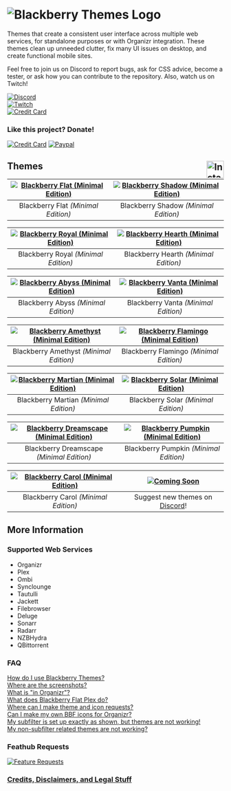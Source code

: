 # ![Blackberry Themes Logo](https://archmonger.github.io/Blackberry-Themes/Resources/blackberry_themes_logo.png)
Themes  that create a consistent user interface across multiple web services, for standalone purposes or with Organizr integration. These themes clean up unneeded clutter, fix many UI issues on desktop, and create functional mobile sites.

Feel free to join us on Discord to report bugs, ask for CSS advice, become a tester, or ask how you can contribute to the repository. Also, watch us on Twitch!

[![Discord](https://img.shields.io/badge/discord-join-orange.svg?style=for-the-badge&logo=discord)](https://discord.gg/sfjkDaM)<br/>
[![Twitch](https://img.shields.io/badge/twitch.tv-Watch-blue?style=for-the-badge&logo=twitch)](https://www.twitch.tv/blackberrythemes)<br/>
[![Credit Card](https://img.shields.io/badge/github-star-blueviolet?style=for-the-badge&logo=github)](https://github.com/Archmonger/Blackberry-Themes/stargazers)<br/>

### Like this project? Donate!

[![Credit Card](https://img.shields.io/badge/credit%20card-donate-yellow.svg?style=for-the-badge&logo=cash-app)](https://beerpay.io/Archmonger/Blackberry-Themes)
[![Paypal](https://img.shields.io/badge/paypal-donate-yellow.svg?style=for-the-badge&logo=paypal)](https://www.buymeacoffee.com/a7Lsb9xK0)

## Themes [<img src="https://archmonger.github.io/Blackberry-Themes/Resources/install_button.png" align="right" alt="Install" height="40"/>](https://github.com/Archmonger/Blackberry-Themes/wiki/Installation-Instructions)
| [![Blackberry Flat _(Minimal Edition)_](https://archmonger.github.io/Blackberry-Themes/Screenshots/flat_minimal_edition.png)](https://archmonger.github.io/Blackberry-Themes/Screenshots/flat_minimal_edition.png)  | [![Blackberry Shadow _(Minimal Edition)_](https://archmonger.github.io/Blackberry-Themes/Screenshots/shadow_minimal_edition.png)](https://archmonger.github.io/Blackberry-Themes/Screenshots/shadow_minimal_edition.png) |
|:---:|:---:|
| Blackberry Flat _(Minimal Edition)_ | Blackberry Shadow _(Minimal Edition)_ |

| [![Blackberry Royal _(Minimal Edition)_](https://archmonger.github.io/Blackberry-Themes/Screenshots/royal_minimal_edition.png)](https://archmonger.github.io/Blackberry-Themes/Screenshots/royal_minimal_edition.png)  | [![Blackberry Hearth _(Minimal Edition)_](https://archmonger.github.io/Blackberry-Themes/Screenshots/hearth_minimal_edition.png)](https://archmonger.github.io/Blackberry-Themes/Screenshots/hearth_minimal_edition.png) |
|:---:|:---:|
| Blackberry Royal _(Minimal Edition)_ | Blackberry Hearth _(Minimal Edition)_ |

| [![Blackberry Abyss _(Minimal Edition)_](https://archmonger.github.io/Blackberry-Themes/Screenshots/abyss_minimal_edition.png)](https://archmonger.github.io/Blackberry-Themes/Screenshots/abyss_minimal_edition.png)  | [![Blackberry Vanta _(Minimal Edition)_](https://archmonger.github.io/Blackberry-Themes/Screenshots/vanta_minimal_edition.png)](https://archmonger.github.io/Blackberry-Themes/Screenshots/vanta_minimal_edition.png) |
|:---:|:---:|
| Blackberry Abyss _(Minimal Edition)_ | Blackberry Vanta _(Minimal Edition)_ |

| [![Blackberry Amethyst _(Minimal Edition)_](https://archmonger.github.io/Blackberry-Themes/Screenshots/amethyst_minimal_edition.png)](https://archmonger.github.io/Blackberry-Themes/Screenshots/amethyst_minimal_edition.png)  | [![Blackberry Flamingo _(Minimal Edition)_](https://archmonger.github.io/Blackberry-Themes/Screenshots/flamingo_minimal_edition.png)](https://archmonger.github.io/Blackberry-Themes/Screenshots/flamingo_minimal_edition.png) |
|:---:|:---:|
| Blackberry Amethyst _(Minimal Edition)_ | Blackberry Flamingo _(Minimal Edition)_ |

| [![Blackberry Martian _(Minimal Edition)_](https://archmonger.github.io/Blackberry-Themes/Screenshots/martian_minimal_edition.png)](https://archmonger.github.io/Blackberry-Themes/Screenshots/martian_minimal_edition.png)  | [![Blackberry Solar _(Minimal Edition)_](https://archmonger.github.io/Blackberry-Themes/Screenshots/solar_minimal_edition.png)](https://archmonger.github.io/Blackberry-Themes/Screenshots/solar_minimal_edition.png) |
|:---:|:---:|
| Blackberry Martian _(Minimal Edition)_ | Blackberry Solar _(Minimal Edition)_ |

| [![Blackberry Dreamscape _(Minimal Edition)_](https://archmonger.github.io/Blackberry-Themes/Screenshots/dreamscape_minimal_edition.png)](https://archmonger.github.io/Blackberry-Themes/Screenshots/dreamscape_minimal_edition.png)  | [![Blackberry Pumpkin _(Minimal Edition)_](https://archmonger.github.io/Blackberry-Themes/Screenshots/pumpkin_minimal_edition.png)](https://archmonger.github.io/Blackberry-Themes/Screenshots/pumpkin_minimal_edition.png) |
|:---:|:---:|
| Blackberry Dreamscape _(Minimal Edition)_ | Blackberry Pumpkin _(Minimal Edition)_ |

| [![Blackberry Carol _(Minimal Edition)_](https://archmonger.github.io/Blackberry-Themes/Screenshots/carol_minimal_edition.png)](https://archmonger.github.io/Blackberry-Themes/Screenshots/carol_minimal_edition.png)  | [![Coming Soon](https://archmonger.github.io/Blackberry-Themes/Resources/coming_soon.png)](https://archmonger.github.io/Blackberry-Themes/Resources/coming_soon.png) |
|:---:|:---:|
| Blackberry Carol _(Minimal Edition)_ | Suggest new themes on [Discord](https://discord.gg/sfjkDaM)! |

## More Information
### Supported Web Services
- Organizr
- Plex
- Ombi
- Synclounge
- Tautulli
- Jackett
- Filebrowser
- Deluge
- Sonarr
- Radarr
- NZBHydra
- QBittorrent

### FAQ
[How do I use Blackberry Themes?](https://github.com/Archmonger/Blackberry-Themes/wiki/FAQ#how-do-i-use-blackberry-themes)<br/>
[Where are the screenshots?](https://github.com/Archmonger/Blackberry-Themes/wiki/FAQ#where-are-the-screenshots)<br/>
[What is "in Organizr"?](https://github.com/Archmonger/Blackberry-Themes/wiki/FAQ#what-is-in-organizr)<br/>
[What does Blackberry Flat Plex do?](https://github.com/Archmonger/Blackberry-Themes/wiki/FAQ#what-does-blackberry-flat-plex-do)<br/>
[Where can I make theme and icon requests?](https://github.com/Archmonger/Blackberry-Themes/wiki/FAQ#where-can-i-make-theme-and-icon-requests)<br/>
[Can I make my own BBF icons for Organizr?](https://github.com/Archmonger/Blackberry-Themes/wiki/FAQ#can-i-make-my-own-bbf-icons-for-organizr)<br/>
[My subfilter is set up exactly as shown, but themes are not working!](https://github.com/Archmonger/Blackberry-Themes/wiki/FAQ#my-subfilter-is-set-up-exactly-as-shown-but-themes-are-not-working)<br/>
[My non-subfilter related themes are not working?](https://github.com/Archmonger/Blackberry-Themes/wiki/FAQ#my-non-subfilter-related-themes-are-not-working)<br/>

### Feathub Requests
[![Feature Requests](http://feathub.com/Archmonger/Blackberry-Themes?format=svg)](http://feathub.com/Archmonger/Blackberry-Themes)

### **[Credits, Disclaimers, and Legal Stuff](https://github.com/Archmonger/Blackberry-Themes/wiki/Credits)**
